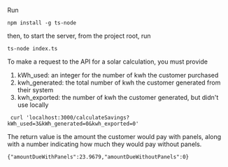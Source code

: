 Run 

```
npm install -g ts-node
```
then, to start the server, from the project root, run 

```
ts-node index.ts
```

To make a request to the API for a solar calculation, you must provide 
1. kWh_used: an integer for the number of kwh the customer purchased
2. kwh_generated: the total number of kwh the customer generated from their system
3. kwh_exported: the number of kwh the customer generated, but didn't use locally
```
 curl 'localhost:3000/calculateSavings?kWh_used=3&kWh_generated=0&kwh_exported=0'
```

The return value is the amount the customer would pay with panels, along with a number indicating how much they would pay without panels.
```
{"amountDueWithPanels":23.9679,"amountDueWithoutPanels":0}
```

